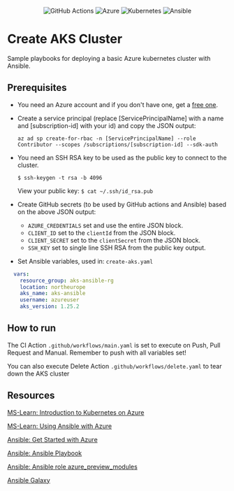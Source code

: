 <div align="center">

![GitHub Actions](https://img.shields.io/badge/github%20actions-%232671E5.svg?style=for-the-badge&logo=githubactions&logoColor=white)
![Azure](https://img.shields.io/badge/azure-%230072C6.svg?style=for-the-badge&logo=microsoftazure&logoColor=white)
![Kubernetes](https://img.shields.io/badge/kubernetes-%23326ce5.svg?style=for-the-badge&logo=kubernetes&logoColor=white)
![Ansible](https://img.shields.io/badge/ansible-%231A1918.svg?style=for-the-badge&logo=ansible&logoColor=white)
  
</div>
  
# Create AKS Cluster

Sample playbooks for deploying a basic Azure kubernetes cluster with Ansible.

## Prerequisites

- You need an Azure account and if you don't have one, get a [free one](https://azure.microsoft.com/en-us/free/).

- Create a service principal (replace [ServicePrincipalName] with a name and [subscription-id] with your id) and copy the JSON output:

    `az ad sp create-for-rbac -n [ServicePrincipalName] --role Contributor --scopes /subscriptions/[subscription-id] --sdk-auth`

- You need an SSH RSA key to be used as the public key to connect to the cluster.
  
  <code>$ ssh-keygen -t rsa -b 4096</code>
  
  View your public key:
  <code>$ cat ~/.ssh/id_rsa.pub</code>

- Create GitHub secrets (to be used by GitHub actions and Ansible) based on the above JSON output:

    * `AZURE_CREDENTIALS` set and use the entire JSON block.
    * `CLIENT_ID` set to the `clientId` from the JSON block.
    * `CLIENT_SECRET` set to the `clientSecret` from the JSON block.
    * `SSH_KEY` set to single line SSH RSA from the public key output.

- Set Ansible variables, used in: `create-aks.yaml`

```yaml
  vars:
    resource_group: aks-ansible-rg
    location: northeurope
    aks_name: aks-ansible
    username: azureuser
    aks_version: 1.25.2
```


## How to run
The CI Action `.github/workflows/main.yaml` is set to execute on Push, Pull Request and Manual. Remember to push with all variables set!

You can also execute Delete Action `.github/workflows/delete.yaml` to tear down the AKS cluster
## Resources

[MS-Learn: Introduction to Kubernetes on Azure](https://learn.microsoft.com/en-us/training/paths/intro-to-kubernetes-on-azure/)

[MS-Learn: Using Ansible with Azure](https://learn.microsoft.com/en-us/azure/developer/ansible/overview)

[Ansible: Get Started with Azure](https://docs.ansible.com/ansible/latest/scenario_guides/guide_azure.html)

[Ansible: Ansible Playbook](https://docs.ansible.com/ansible/latest/playbook_guide/playbooks.html)

[Ansible: Ansible role azure_preview_modules](https://galaxy.ansible.com/Azure/azure_preview_modules)

[Ansible Galaxy](http://galaxy.ansible.com) 
